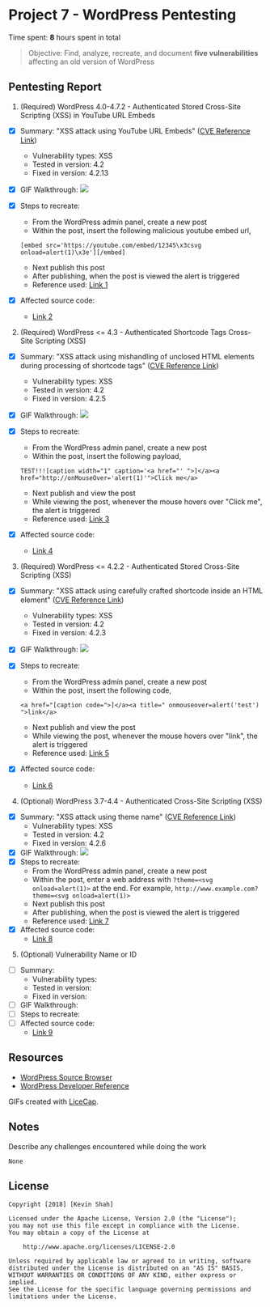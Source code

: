 # Project 7 - WordPress Pentesting

Time spent: **8** hours spent in total

> Objective: Find, analyze, recreate, and document **five vulnerabilities** affecting an old version of WordPress

## Pentesting Report

1. (Required) WordPress  4.0-4.7.2 - Authenticated Stored Cross-Site Scripting (XSS) in YouTube URL Embeds
  - [X] Summary: "XSS attack using YouTube URL Embeds" ([CVE Reference Link](https://cve.mitre.org/cgi-bin/cvename.cgi?name=CVE-2017-6817))
    - Vulnerability types: XSS
    - Tested in version: 4.2
    - Fixed in version: 4.2.13
  - [X] GIF Walkthrough: ![](https://i.imgur.com/lKyH5SQ.gif)
  - [X] Steps to recreate:
	- From the WordPress admin panel, create a new post
	- Within the post, insert the following malicious youtube embed url,
	
	`[embed src='https://youtube.com/embed/12345\x3csvg onload=alert(1)\x3e'][/embed]`	
	
	- Next publish this post
	- After publishing, when the post is viewed the alert is triggered
	- Reference used: [Link 1](https://blog.sucuri.net/2017/03/stored-xss-in-wordpress-core.html)
  - [X] Affected source code:
    - [Link 2](https://github.com/WordPress/WordPress/commit/419c8d97ce8df7d5004ee0b566bc5e095f0a6ca8)
	
2. (Required) WordPress <= 4.3 - Authenticated Shortcode Tags Cross-Site Scripting (XSS)
  - [X] Summary: "XSS attack using mishandling of unclosed HTML elements during processing of shortcode tags" ([CVE Reference Link](https://cve.mitre.org/cgi-bin/cvename.cgi?name=CVE-2015-5714))
    - Vulnerability types: XSS
    - Tested in version: 4.2
    - Fixed in version: 4.2.5
  - [X] GIF Walkthrough: ![](https://i.imgur.com/dUa6mac.gif)
  - [X] Steps to recreate:
	- From the WordPress admin panel, create a new post
	- Within the post, insert the following payload,
	
	`TEST!!![caption width="1" caption='<a href="' ">]</a><a href="http://onMouseOver='alert(1)'">Click me</a>`
	
	- Next publish and view the post
	- While viewing the post, whenever the mouse hovers over "Click me", the alert is triggered
	- Reference used: [Link 3](https://wpvulndb.com/vulnerabilities/8186)
  - [X] Affected source code:
    - [Link 4](https://github.com/WordPress/WordPress/commit/f72b21af23da6b6d54208e5c1d65ececdaa109c8)
	
3. (Required) WordPress <= 4.2.2 - Authenticated Stored Cross-Site Scripting (XSS)
  - [X] Summary: "XSS attack using carefully crafted shortcode inside an HTML element" ([CVE Reference Link](https://cve.mitre.org/cgi-bin/cvename.cgi?name=CVE-2015-5622))
    - Vulnerability types: XSS
    - Tested in version: 4.2
    - Fixed in version: 4.2.3
  - [X] GIF Walkthrough: ![](https://i.imgur.com/ZBb1hvq.gif) 
  - [X] Steps to recreate:
	- From the WordPress admin panel, create a new post
	- Within the post, insert the following code,
	
	`<a href="[caption code=">]</a><a title=" onmouseover=alert('test')  ">link</a>`
	
	- Next publish and view the post
	- While viewing the post, whenever the mouse hovers over "link", the alert is triggered
	- Reference used: [Link 5](https://wpvulndb.com/vulnerabilities/8111)  
  - [X] Affected source code:
    - [Link 6](https://core.trac.wordpress.org/changeset/33359)

	
4. (Optional) WordPress  3.7-4.4 - Authenticated Cross-Site Scripting (XSS)
  - [X] Summary: "XSS attack using theme name" ([CVE Reference Link](https://cve.mitre.org/cgi-bin/cvename.cgi?name=CVE-2016-1564))
    - Vulnerability types: XSS
    - Tested in version: 4.2
    - Fixed in version: 4.2.6
  - [X] GIF Walkthrough: ![](https://i.imgur.com/YEKGgEe.gif)
  - [X] Steps to recreate:
	- From the WordPress admin panel, create a new post
	- Within the post, enter a web address with `?theme=<svg onload=alert(1)>` at the end. For example,
		`http://www.example.com?theme=<svg onload=alert(1)>`
	- Next publish this post
	- After publishing, when the post is viewed the alert is triggered
  	- Reference used: [Link 7](https://wpvulndb.com/vulnerabilities/8358)
  - [X] Affected source code:
    - [Link 8](https://github.com/WordPress/WordPress/commit/7ab65139c6838910426567849c7abed723932b87) 

5. (Optional) Vulnerability Name or ID
  - [ ] Summary: 
    - Vulnerability types:
    - Tested in version:
    - Fixed in version: 
  - [ ] GIF Walkthrough: 
  - [ ] Steps to recreate: 
  - [ ] Affected source code:
    - [Link 9](https://core.trac.wordpress.org/browser/tags/version/src/source_file.php)	
	
## Resources

- [WordPress Source Browser](https://core.trac.wordpress.org/browser/)
- [WordPress Developer Reference](https://developer.wordpress.org/reference/)

GIFs created with [LiceCap](http://www.cockos.com/licecap/).

## Notes

Describe any challenges encountered while doing the work

	None

## License

    Copyright [2018] [Kevin Shah]

    Licensed under the Apache License, Version 2.0 (the "License");
    you may not use this file except in compliance with the License.
    You may obtain a copy of the License at

        http://www.apache.org/licenses/LICENSE-2.0

    Unless required by applicable law or agreed to in writing, software
    distributed under the License is distributed on an "AS IS" BASIS,
    WITHOUT WARRANTIES OR CONDITIONS OF ANY KIND, either express or implied.
    See the License for the specific language governing permissions and
    limitations under the License.